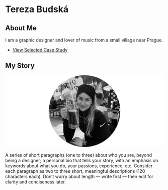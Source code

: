 # Tereza Budská

## About Me

I am a graphic designer and lover of music from a small village near Prague.

- [View Selected Case Study](case-study.md) <!-- A link to your case study -->

## My Story

![Alt text description.](me.jpg)

A series of short paragraphs (one to three) about who you are, beyond being a designer; a personal bio that tells your story, with an emphasis on keywords about what you do, your passions, experience, etc. Consider each paragraph as two to three short, meaningful descriptions (120 characters each). Don’t worry about length — write first — then edit for clarity and conciseness later.
